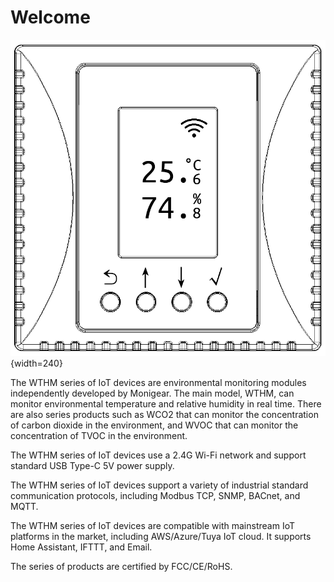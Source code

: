 # Welcome

![NTHM面板TH](images/th.png){width=240}

The WTHM series of IoT devices are environmental monitoring modules independently developed by Monigear. The main model, WTHM, can monitor environmental temperature and relative humidity in real time. There are also series products such as WCO2 that can monitor the concentration of carbon dioxide in the environment, and WVOC that can monitor the concentration of TVOC in the environment.

The WTHM series of IoT devices use a 2.4G Wi-Fi network and support standard USB Type-C 5V power supply.

The WTHM series of IoT devices support a variety of industrial standard communication protocols, including Modbus TCP, SNMP, BACnet, and MQTT.

The WTHM series of IoT devices are compatible with mainstream IoT platforms in the market, including AWS/Azure/Tuya IoT cloud. It supports Home Assistant, IFTTT, and Email.

The series of products are certified by FCC/CE/RoHS.
